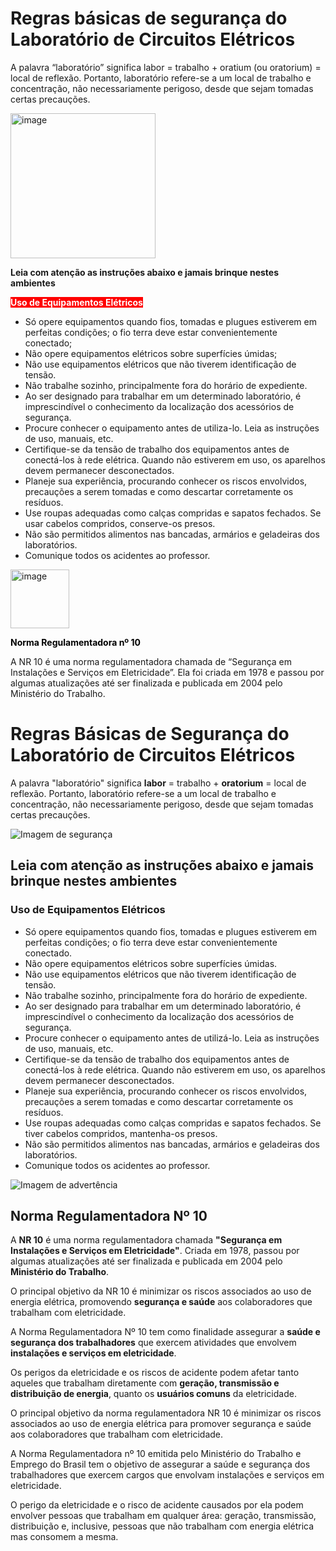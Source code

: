 # Regras básicas de segurança do Laboratório de Circuitos Elétricos

A palavra “laboratório” significa labor = trabalho + oratium (ou oratorium) = local de reflexão. Portanto, laboratório refere-se a um local de trabalho e concentração, não necessariamente perigoso, desde que sejam tomadas certas precauções.

<img width="232" alt="image" src="https://user-images.githubusercontent.com/44790000/140447827-92e80ae4-1186-4a67-bf1d-ea25001a0c46.png">

<p><strong>Leia com aten&ccedil;&atilde;o as instru&ccedil;&otilde;es abaixo e jamais brinque nestes ambientes</strong></p>

<p><span style="background-color: #ff0000; color: #ffffff;"><strong>Uso de Equipamentos El&eacute;tricos</strong></span></p>
 
- Só opere equipamentos quando fios, tomadas e plugues estiverem em perfeitas condições; o fio terra deve estar convenientemente conectado;
- Não opere equipamentos elétricos sobre superfícies úmidas;
- Não use equipamentos elétricos que não tiverem identificação de tensão. 
- Não trabalhe sozinho, principalmente fora do horário de expediente. 
- Ao ser designado para trabalhar em um determinado laboratório, é imprescindível o conhecimento da localização dos acessórios de segurança. 
- Procure conhecer o equipamento antes de utiliza-lo. Leia as instruções de uso, manuais, etc. 
- Certifique-se da tensão de trabalho dos equipamentos antes de conectá-los à rede elétrica. Quando não estiverem em uso, os aparelhos devem permanecer desconectados.
- Planeje sua experiência, procurando conhecer os riscos envolvidos, precauções a serem tomadas e como descartar corretamente os resíduos. 
- Use roupas adequadas como calças compridas e sapatos fechados. Se usar cabelos compridos, conserve-os presos.
- Não são permitidos alimentos nas bancadas, armários e geladeiras dos laboratórios. 
- Comunique todos os acidentes ao professor.

<img width="94" alt="image" src="https://user-images.githubusercontent.com/44790000/140447641-563587b6-714f-4d44-9bd8-491f322697ae.png">

<p><span style="color: #000000;"><strong>Norma Regulamentadora n&ordm; 10</strong></span></p>

A NR 10 é uma norma regulamentadora chamada de “Segurança em Instalações e Serviços em Eletricidade”. Ela foi criada em 1978 e passou por algumas atualizações até ser finalizada e publicada em 2004 pelo Ministério do Trabalho.



# Regras Básicas de Segurança do Laboratório de Circuitos Elétricos

A palavra "laboratório" significa **labor** = trabalho + **oratorium** = local de reflexão. Portanto, laboratório refere-se a um local de trabalho e concentração, não necessariamente perigoso, desde que sejam tomadas certas precauções.

![Imagem de segurança](https://user-images.githubusercontent.com/44790000/140447827-92e80ae4-1186-4a67-bf1d-ea25001a0c46.png)

## Leia com atenção as instruções abaixo e jamais brinque nestes ambientes

### Uso de Equipamentos Elétricos

- Só opere equipamentos quando fios, tomadas e plugues estiverem em perfeitas condições; o fio terra deve estar convenientemente conectado.
- Não opere equipamentos elétricos sobre superfícies úmidas.
- Não use equipamentos elétricos que não tiverem identificação de tensão.
- Não trabalhe sozinho, principalmente fora do horário de expediente.
- Ao ser designado para trabalhar em um determinado laboratório, é imprescindível o conhecimento da localização dos acessórios de segurança.
- Procure conhecer o equipamento antes de utilizá-lo. Leia as instruções de uso, manuais, etc.
- Certifique-se da tensão de trabalho dos equipamentos antes de conectá-los à rede elétrica. Quando não estiverem em uso, os aparelhos devem permanecer desconectados.
- Planeje sua experiência, procurando conhecer os riscos envolvidos, precauções a serem tomadas e como descartar corretamente os resíduos.
- Use roupas adequadas como calças compridas e sapatos fechados. Se tiver cabelos compridos, mantenha-os presos.
- Não são permitidos alimentos nas bancadas, armários e geladeiras dos laboratórios.
- Comunique todos os acidentes ao professor.

![Imagem de advertência](https://user-images.githubusercontent.com/44790000/140447641-563587b6-714f-4d44-9bd8-491f322697ae.png)

## Norma Regulamentadora Nº 10

A **NR 10** é uma norma regulamentadora chamada **"Segurança em Instalações e Serviços em Eletricidade"**. Criada em 1978, passou por algumas atualizações até ser finalizada e publicada em 2004 pelo **Ministério do Trabalho**.

O principal objetivo da NR 10 é minimizar os riscos associados ao uso de energia elétrica, promovendo **segurança e saúde** aos colaboradores que trabalham com eletricidade.

A Norma Regulamentadora Nº 10 tem como finalidade assegurar a **saúde e segurança dos trabalhadores** que exercem atividades que envolvem **instalações e serviços em eletricidade**.

Os perigos da eletricidade e os riscos de acidente podem afetar tanto aqueles que trabalham diretamente com **geração, transmissão e distribuição de energia**, quanto os **usuários comuns** da eletricidade.


O principal objetivo da norma regulamentadora NR 10 é minimizar os riscos associados ao uso de energia elétrica para promover segurança e saúde aos colaboradores que trabalham com eletricidade.

A Norma Regulamentadora nº 10 emitida pelo Ministério do Trabalho e Emprego do Brasil tem o objetivo de assegurar a saúde e segurança dos trabalhadores que exercem cargos que envolvam instalações e serviços em eletricidade.

 O perigo da eletricidade e o risco de acidente causados por ela podem envolver pessoas que trabalham em qualquer área: geração, transmissão, distribuição e, inclusive, pessoas que não trabalham com energia elétrica mas consomem a mesma.
